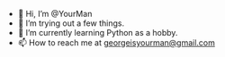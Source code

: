 - 👋 Hi, I’m @YourMan
- 👀 I’m trying out a few things.
- 🌱 I’m currently learning Python as a hobby.
- 📫 How to reach me at georgeisyourman@gmail.com

<!---
YourMan/YourMan is a ✨ special ✨ repository because its `README.md` (this file) appears on your GitHub profile.
You can click the Preview link to take a look at your changes.
--->
